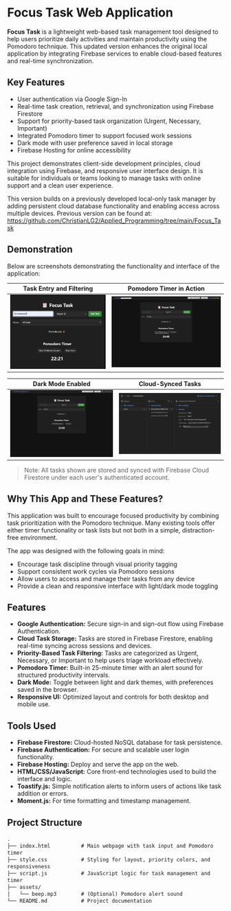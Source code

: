 # Focus Task Web Application

**Focus Task** is a lightweight web-based task management tool designed to help users prioritize daily activities and maintain productivity using the Pomodoro technique. This updated version enhances the original local application by integrating Firebase services to enable cloud-based features and real-time synchronization.

## Key Features

- User authentication via Google Sign-In
- Real-time task creation, retrieval, and synchronization using Firebase Firestore
- Support for priority-based task organization (Urgent, Necessary, Important)
- Integrated Pomodoro timer to support focused work sessions
- Dark mode with user preference saved in local storage
- Firebase Hosting for online accessibility

This project demonstrates client-side development principles, cloud integration using Firebase, and responsive user interface design. It is suitable for individuals or teams looking to manage tasks with online support and a clean user experience.

This version builds on a previously developed local-only task manager by adding persistent cloud database functionality and enabling access across multiple devices.
Previous version can be found at: https://github.com/ChristianLG2/Applied_Programming/tree/main/Focus_Task 

## Demonstration

Below are screenshots demonstrating the functionality and interface of the application:

| Task Entry and Filtering | Pomodoro Timer in Action |
|--------------------------|--------------------------|
| ![Task Input](assets/screenshots/task-input.png) | ![Pomodoro Timer](assets/screenshots/pomodoro-timer.png) |

| Dark Mode Enabled | Cloud-Synced Tasks |
|-------------------|--------------------|
| ![Dark Mode](assets/screenshots/dark-mode.png) | ![Cloud Tasks](assets/screenshots/cloud-tasks.png) |

> Note: All tasks shown are stored and synced with Firebase Cloud Firestore under each user's authenticated account.

## Why This App and These Features?

This application was built to encourage focused productivity by combining task prioritization with the Pomodoro technique. Many existing tools offer either timer functionality or task lists but not both in a simple, distraction-free environment. 

The app was designed with the following goals in mind:
- Encourage task discipline through visual priority tagging
- Support consistent work cycles via Pomodoro sessions
- Allow users to access and manage their tasks from any device
- Provide a clean and responsive interface with light/dark mode toggling

## Features

- **Google Authentication:** Secure sign-in and sign-out flow using Firebase Authentication.
- **Cloud Task Storage:** Tasks are stored in Firebase Firestore, enabling real-time syncing across sessions and devices.
- **Priority-Based Task Filtering:** Tasks are categorized as Urgent, Necessary, or Important to help users triage workload effectively.
- **Pomodoro Timer:** Built-in 25-minute timer with an alert sound for structured productivity intervals.
- **Dark Mode:** Toggle between light and dark themes, with preferences saved in the browser.
- **Responsive UI:** Optimized layout and controls for both desktop and mobile use.


## Tools Used

- **Firebase Firestore:** Cloud-hosted NoSQL database for task persistence.
- **Firebase Authentication:** For secure and scalable user login functionality.
- **Firebase Hosting:** Deploy and serve the app on the web.
- **HTML/CSS/JavaScript:** Core front-end technologies used to build the interface and logic.
- **Toastify.js:** Simple notification alerts to inform users of actions like task addition or errors.
- **Moment.js:** For time formatting and timestamp management.

## Project Structure

```plaintext
.
├── index.html          # Main webpage with task input and Pomodoro timer
├── style.css           # Styling for layout, priority colors, and responsiveness
├── script.js           # JavaScript logic for task management and timer
├── assets/
│   └── beep.mp3        # (Optional) Pomodoro alert sound
└── README.md           # Project documentation

